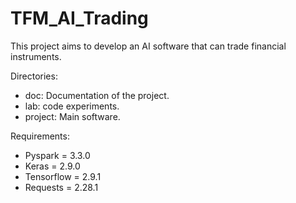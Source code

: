 # TFM_AI_Trading
This project aims to develop an AI software that can trade financial instruments.

Directories:

 - doc: Documentation of the project.
 - lab: code experiments.
 - project: Main software.

Requirements:

- Pyspark = 3.3.0
- Keras = 2.9.0
- Tensorflow = 2.9.1
- Requests = 2.28.1





